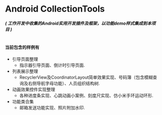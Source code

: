 # Android CollectionTools

##### ( 工作开发中收集的Android实用开发插件及框架，以功能demo样式集成到本项目 )
#
#### 当前包含的样例有

* 引导页面整理
    * 指示器引导页面、倒计时引导页面.
* 列表展示整理
    * RecyclerView及CoordinatorLayout简单效果实现、号码簿（包含模糊查询及右侧导航字母功能）、人员组织结构树.
* 动画效果控件实现整理
    * 各种进度条实现、心跳动画小案例、刻度尺实现、仿小米手环运动环形.
* 功能类合集
    * 邮箱发送功能实现、照片附加水印.
